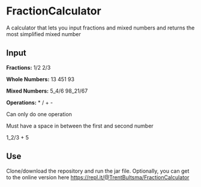 # FractionCalculator

A calculator that lets you input fractions and mixed numbers and returns the most simplified mixed number

## Input

**Fractions:** 1/2 2/3

**Whole Numbers:** 13 451 93 

**Mixed Numbers:** 5_4/6 98_21/67

**Operations:** * / + - 

Can only do one operation 

Must have a space in between the first and second number

1_2/3 + 5

## Use

Clone/download the repository and run the jar file. Optionally, you can get to the online version here https://repl.it/@TrentBultsma/FractionCalculator
